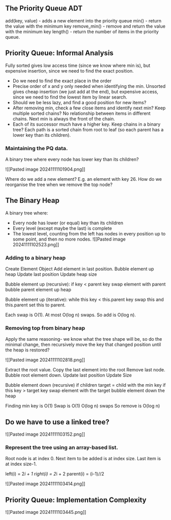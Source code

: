 ## The Priority Queue ADT

add(key, value) - adds a new element into the priority queue
min() - return the value with the minimum key
remove_min() - remove and return the value with the minimum key
length() - return the number of items in the priority queue.

## Priority Queue: Informal Analysis

Fully sorted gives low access time (since we know where min is), but expensive insertion, since we need to find the exact position.
- Do we need to find the exact place in the order
- Precise order of x and y only needed when identifying the min.
Unsorted gives cheap insertion (we just add at the end), but expensive access, since we need to find the lowest item by linear search.
- Should we be less lazy, and find a good position for new items?
- After removing min, check a few close items and identify next min?
Keep multiple sorted chains? No relationship between items in different chains. Next min is always the front of the chain.
- Each of its successor much have a higher key.
Keep chains in a binary tree? Each path is a sorted chain from root to leaf (so each parent has a lower key than its children).

### Maintaining the PQ data.

A binary tree where every node has lower key than its children?

![[Pasted image 20241111101904.png]]

Where do we add a new element? E.g. an element with key 26. How do we reorganise the tree when we remove the top node?

## The Binary Heap

A binary tree where:
- Every node has lower (or equal) key than its children
- Every level (except maybe the last) is complete
- The lowest level, counting from the left has nodes in every position up to some point, and then no more nodes.
![[Pasted image 20241111102523.png]]

### Adding to a binary heap

Create Element Object
Add element in last position.
Bubble element up heap
Update last position
Update heap size

Bubble element up (recursive):
	if key < parent key
	swap element with parent
	bubble parent element up heap

Bubble element up (iterative):
	while this key < this.parent key
	swap this and this.parent
	set this to parent.

Each swap is O(1). At most O(log n) swaps. So add is O(log n).

### Removing top from binary heap

Apply the same reasoning- we know what the tree shape will be, so do the minimal change, then recursively move the key that changed position until the heap is restored?

![[Pasted image 20241111102818.png]]

Extract the root value.
Copy the last element into the root
Remove last node.
Bubble root element down.
Update last position
Update Size

Bubble element down (recursive)
	if children
	target = child with the min key
	if this key > target key
		swap element with the target
		bubble element down the heap

Finding min key is O(1)
Swap is O(1)
O(log n) swaps
So remove is O(log n)

## Do we have to use a linked tree?

![[Pasted image 20241111103152.png]]

### Represent the tree using an array-based list.

Root node is at index 0.
Next item to be added is at index size.
Last item is at index size-1.

left(i) = 2*i + 1
right(i) = 2*i + 2
parent(i) = (i-1)//2

![[Pasted image 20241111103414.png]]

## Priority Queue: Implementation Complexity

![[Pasted image 20241111103445.png]]
